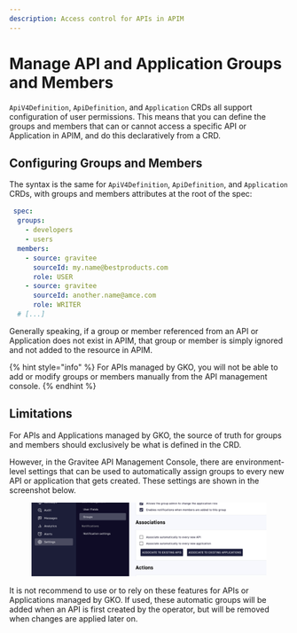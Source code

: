 ```yaml
---
description: Access control for APIs in APIM
---
```


# Manage API and Application Groups and Members

`ApiV4Definition`, `ApiDefinition`, and `Application` CRDs all support configuration of user permissions. This means that you can define the groups and members that can or cannot access a specific API or Application in APIM, and do this declaratively from a CRD.

## Configuring Groups and Members

The syntax is the same for `ApiV4Definition`, `ApiDefinition`, and `Application` CRDs, with groups and members attributes at the root of the spec:

```yaml
 spec:
  groups:
    - developers
    - users
  members:
    - source: gravitee
      sourceId: my.name@bestproducts.com
      role: USER
    - source: gravitee
      sourceId: another.name@amce.com
      role: WRITER
  # [...]
```

Generally speaking, if a group or member referenced from an API or Application does not exist in APIM, that group or member is simply ignored and not added to the resource in APIM.

{% hint style="info" %}
For APIs managed by GKO, you will not be able to add or modify groups or members manually from the API management console.
{% endhint %}

## Limitations

For APIs and Applications managed by GKO, the source of truth for groups and members should exclusively be what is defined in the CRD.

However, in the Gravitee API Management Console, there are environment-level settings that can be used to automatically assign groups to every new API or application that gets created. These settings are shown in the screenshot below.

<figure><img src="../.gitbook/assets/image.png" alt=""><figcaption></figcaption></figure>

It is not recommend to use or to rely on these features for APIs or Applications managed by GKO. If used, these automatic groups will be added when an API is first created by the operator, but will be removed when changes are applied later on.
